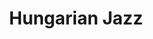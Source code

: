 ---
layout: default
title: Hungarian Jazz
instrumentation: jazz combo
score: HungarianJazz.pdf
performance: Commissioned for the [2010 Bridges Conference on Mathematics and the Arts](http://www.bridgesmathart.org/bridges-2010/) in Pécs, Hungary and premiered by the Áved-Fenyvesi Quartet&mdash;János Ávéd, Marton Fenyvesi, Balazs Horvath, and Ákos Benkó.
categories: composition
soundcloud-id: 15577584
---